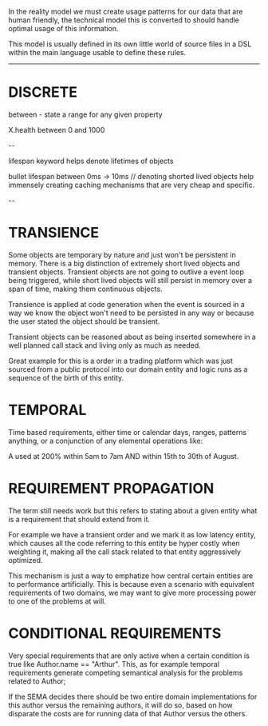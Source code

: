 In the reality model we must create usage patterns for our data that are human friendly,
the technical model this is converted to should handle optimal usage of this information.

This model is usually defined in its own little world of source files in a DSL within the main language usable to define these rules.

-------------------------------------------------

DISCRETE
========

between - state a range for any given property

X.health between 0 and 1000

--

lifespan keyword helps denote lifetimes of objects

bullet lifespan between 0ms -> 10ms // denoting shorted lived objects help immensely creating caching mechanisms that are very cheap and specific.

--

TRANSIENCE
==========

Some objects are temporary by nature and just won't be persistent in memory. There is a big distinction of extremely short lived objects and transient objects. Transient objects are not going to outlive a event loop being triggered, while short lived objects will still persist in memory over a span of time, making them continuous objects.

Transience is applied at code generation when the event is sourced in a way we know the object won't need to be persisted in any way or because the user stated the object should be transient.

Transient objects can be reasoned about as being inserted somewhere in a well planned call stack and living only as much as needed.

Great example for this is a order in a trading platform which was just sourced from a public protocol into our domain entity and logic runs as a sequence of the birth of this entity.

TEMPORAL
========

Time based requirements, either time or calendar days, ranges, patterns anything, or a conjunction of any elemental operations like:

A used at 200% within 5am to 7am AND within 15th to 30th of August.

REQUIREMENT PROPAGATION
=============

The term still needs work but this refers to stating about a given entity what is a requirement that should extend from it.

For example we have a transient order and we mark it as low latency entity, which causes all the code referring to this entity be hyper costly when weighting it, making all the call stack related to that entity aggressively optimized. 

This mechanism is just a way to emphatize how central certain entities are to performance artificially. This is because even a scenario with equivalent requirements of two domains, we may want to give more processing power to one of the problems at will.

CONDITIONAL REQUIREMENTS
======================

Very special requirements that are only active when a certain condition is true like Author.name == "Arthur". This, as for example temporal requirements generate competing semantical analysis for the problems related to Author;

If the SEMA decides there should be two entire domain implementations for this author versus the remaining authors, it will do so, based on how disparate the costs are for running data of that Author versus the others.